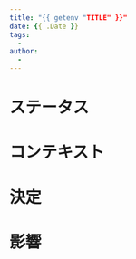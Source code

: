 ```yaml
---
title: "{{ getenv "TITLE" }}"
date: {{ .Date }}
tags:
  - 
author:
  -
---
```


# ステータス

# コンテキスト

# 決定

# 影響

